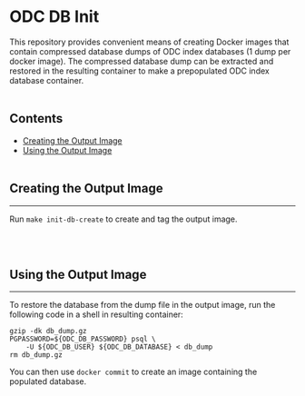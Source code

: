 # ODC DB Init

This repository provides convenient means of creating Docker images that contain compressed database dumps of ODC index databases (1 dump per docker image). The compressed database dump can be extracted and restored in the resulting container to make a prepopulated ODC index database container.
<br><br>

## Contents

* [Creating the Output Image](#create-output)
* [Using the Output Image](#use-output)
<br><br>

## <a name="create-output"></a> Creating the Output Image
-----

Run `make init-db-create` to create and tag the output image.

<br><br>

## <a name="use-output"></a> Using the Output Image
-----

To restore the database from the dump file in the output image, run the following code in a shell in resulting container:

```
gzip -dk db_dump.gz
PGPASSWORD=${ODC_DB_PASSWORD} psql \
    -U ${ODC_DB_USER} ${ODC_DB_DATABASE} < db_dump
rm db_dump.gz
```

You can then use `docker commit` to create an image containing the populated database.
